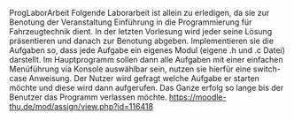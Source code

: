 ﻿ProgLaborArbeit
Folgende Laborarbeit ist allein zu erledigen, da sie zur Benotung der Veranstaltung Einführung in die Programmierung für Fahrzeugtechnik dient. In der letzten Vorlesung wird jeder seine Lösung präsentieren und danach zur Benotung abgeben. Implementieren sie die Aufgaben so, dass jede Aufgabe ein eigenes Modul (eigene .h und .c Datei)  darstellt. Im Hauptprogramm sollen dann alle Aufgaben mit einer einfachen Menüführung via Konsole auswählbar sein, nutzen sie hierfür eine switch-case Anweisung. Der Nutzer wird gefragt welche Aufgabe er starten möchte und diese wird dann aufgerufen. Das Ganze erfolg so lange bis der Benutzer das Programm verlassen möchte.
<https://moodle-thu.de/mod/assign/view.php?id=116418>
